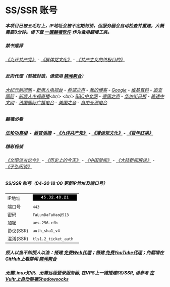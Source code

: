 # SS/SSR 账号 

##### 本项目已被五毛盯上，IP地址会被不定期封锁，但服务器会自动检查并重建，大概需要3分钟。请下载 [一键翻墙软件](https://github.com/gfw-breaker/nogfw/blob/master/README.md?a01) 作为备用翻墙工具。

##### 禁书推荐
###### [《九评共产党》](https://github.com/gfw-breaker/9ping.md) - [《解体党文化》](https://github.com/gfw-breaker/jtdwh.md) - [《共产主义的终极目的》](https://github.com/gfw-breaker/gczydzjmd.md)

##### 反向代理（若被封锁，请使用 [禁闻聚合](https://github.com/gfw-breaker/banned-news/blob/master/README.md?a01)）
######  [大纪元新闻网](http://167.179.104.115:10080/) - [新唐人电视台](http://167.179.104.115:8000/) - [希望之声](http://104.238.181.90:8200) - [我的博客](http://167.179.104.115:10000/) - [Google](http://167.179.104.115:8888/search?q=425事件) - [维基百科](http://167.179.104.115:8100/wiki/喬高-麥塔斯調查報告) - [追查国际](http://104.238.181.90:10010) - [新唐人电视直播](http://167.179.104.115:)<br/> <br/> [BBC中文网](http://104.238.181.90:9100/zhongwen/simp) - [德国之声](http://104.238.181.90:9200/zh/在线报导/s-9058?&zhongwen=simp) - [华尔街日报](http://104.238.181.90:9300) - [路透中文网](http://104.238.181.90:9500/) - [法国国际广播电台](http://104.238.181.90:9600/) - [美国之音](http://104.238.181.90:9700/)  - [自由亚洲电台](http://104.238.181.90:9800/) 

##### 翻墙必看
##### [法轮功真相](http://167.179.104.115:10000/videos/truth.html) &nbsp;-&nbsp; [器官活摘](http://167.179.104.115:10000/videos/res/Organs/) &nbsp;- [《九评共产党》](http://167.179.104.115:10000/videos/jiuping/) - [《漫谈党文化》](http://167.179.104.115:10000/videos/mtdwh/) - [《百年红祸》](http://167.179.104.115:10000/videos/bnhh/) 

##### 精彩视频
###### [《文昭谈古论今》](http://167.179.104.115/wenzhao/) - [《历史上的今天》](http://167.179.104.115/today-in-history/) - [《中国禁闻》](http://167.179.104.115/ntdtv-news/) - [《大陆新闻解读》](http://167.179.104.115/ntdtv-comedy/) - [《子弘闲谈》](http://167.179.104.115/zihongxiantan/)
 
##### SS/SSR 账号（04-20 18:00 更新IP地址及端口号）
|||
|-|-|
|IP地址|<img src='resources/ip.png'/>|
|端口号|`443` |
|密码|`FaLunDaFaHao@513`|  
|加密|`aes-256-cfb`|
|协议(SSR) |`auth_sha1_v4`|  
|混淆(SSR) |`tls1.2_ticket_auth`|  

##### 授人以鱼不如授人以渔：搭建 [免费Web代理](https://github.com/no-gfw/heroku-node-proxy#--end--)；搭建 [免费YouTube代理](https://github.com/gfw-breaker/you2php-heroku#--end--)；免翻墙在GitHub上看禁闻 [禁闻聚合](https://github.com/gfw-breaker/banned-news/blob/master/README.md?a01)

##### 无需Linux知识、无需远程登录服务器, 在VPS上一键搭建SS/SSR, 请参考 [在Vultr上自动部署Shadowsocks](https://gfw-breaker.win/vultr%e9%83%a8%e7%bd%b2ss/) 

